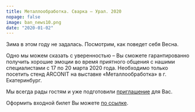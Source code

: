 ```yaml
---
title: Металлообработка. Сварка — Урал. 2020
nopage: false
image: ban_news10.png
date: "2020-01-02"
---
```

Зима в этом году не задалась. Посмотрим, как поведет себя Весна.

Одно мы можем сказать с уверенностью – Вы сможете гарантированно получить хорошие эмоции во время приятного общения с нашими специалистами с 17 по 20 марта 2020 года.  Необходимо только посетить стенд ARCONIT на выставке «Металлообработка» в г. Екатеринбург.

Мы всегда рады гостям и уже подготовили [приглашение](/uploads/ekb_prizlashenie_2020.pdf) для Вас.

Оформить входной билет Вы можете [по ссылке](https://www.expoperm.ru/events/zakaz-priglasitelnogo/?id=6ad8f187-6268-11e9-ab49-0025900f568b).

